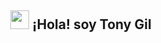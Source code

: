 <h2 align = "center">
	<a target="_blank" rel="noopener noreferrer" href="/patrickwebsdev/patrickwebsdev/blob/master/images/handshake.webp?raw=true"><img src="/patrickwebsdev/patrickwebsdev/raw/master/images/handshake.webp?raw=true" width="30px" style="max-width: 100%;"></a>
	¡Hola! soy Tony Gil
</h2>

